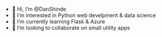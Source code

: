 - 👋 Hi, I’m @DanShinde
- 👀 I’m interested in Python web develpment & data science
- 🌱 I’m currently learning Flask & Azure
- 💞️ I’m looking to collaborate on small utility apps


<!---
DanShinde/DanShinde is a ✨ special ✨ repository because its `README.md` (this file) appears on your GitHub profile.
You can click the Preview link to take a look at your changes.
- 📫 How to reach me ...
--->
